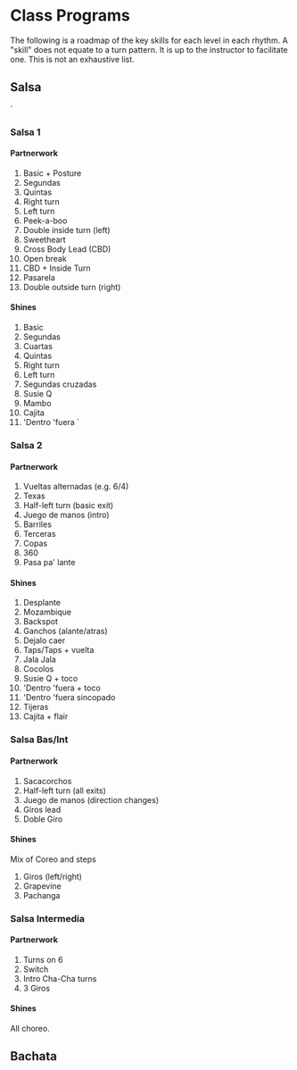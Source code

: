 # Class Programs
The following is a roadmap of the key skills for each level in each rhythm.
A "skill" does not equate to a turn pattern. It is up to the instructor to
facilitate one. This is not an exhaustive list.

## Salsa
`
### Salsa 1
#### Partnerwork
1. Basic + Posture
2. Segundas
3. Quintas
4. Right turn
5. Left turn
6. Peek-a-boo
7. Double inside turn (left)
8. Sweetheart
9. Cross Body Lead (CBD)
10. Open break
11. CBD + Inside Turn
12. Pasarela
13. Double outside turn (right)

#### Shines
1. Basic
2. Segundas
3. Cuartas
4. Quintas
5. Right turn
6. Left turn
7. Segundas cruzadas
8. Susie Q
9. Mambo
10. Cajita
11. 'Dentro 'fuera
`
### Salsa 2
#### Partnerwork
1. Vueltas alternadas (e.g. 6/4)
2. Texas
3. Half-left turn (basic exit)
4. Juego de manos (intro)
5. Barriles
6. Terceras
7. Copas
8. 360
9. Pasa pa' lante

#### Shines
1. Desplante
2. Mozambique
3. Backspot
4. Ganchos (alante/atras)
5. Dejalo caer
6. Taps/Taps + vuelta
7. Jala Jala
8. Cocolos
9. Susie Q + toco
10. 'Dentro 'fuera + toco
11. 'Dentro 'fuera sincopado
12. Tijeras
13. Cajita + flair
  
### Salsa Bas/Int
#### Partnerwork
1. Sacacorchos
2. Half-left turn (all exits)
3. Juego de manos (direction changes)
4. Giros lead
5. Doble Giro

#### Shines
Mix of Coreo and steps

1. Giros (left/right)
2. Grapevine
3. Pachanga

### Salsa Intermedia
#### Partnerwork
1. Turns on 6
2. Switch
3. Intro Cha-Cha turns
4. 3 Giros

#### Shines
All choreo.

## Bachata
